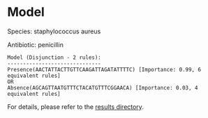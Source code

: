 
# Model

Species: staphylococcus aureus

Antibiotic: penicillin

```
Model (Disjunction - 2 rules):
------------------------------
Presence(AACTATTACTTGTTCAAGATTAGATATTTTC) [Importance: 0.99, 6 equivalent rules]
OR
Absence(AGCAGTTAATGTTTCTACATGTTTCGGAACA) [Importance: 0.03, 4 equivalent rules]

```

For details, please refer to the [results directory](../../../../../results/scm_b/staphylococcus+aureus/penicillin/repeat_0/).

